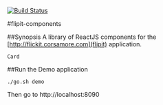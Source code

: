 [![Build Status](https://snap-ci.com/jdamore/flipit-components/branch/master/build_image)](https://snap-ci.com/jdamore/flipit-components/branch/master)

#flipit-components

##Synopsis
A library of ReactJS components for the [http://flickit.corsamore.com](flipit) application.
```
Card
```

##Run the Demo application

```
./go.sh demo

```
Then go to http://localhost:8090
